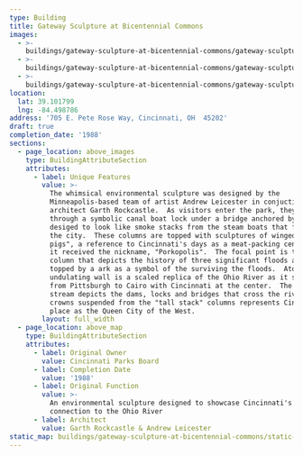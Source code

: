 ```yaml
---
type: Building
title: Gateway Sculpture at Bicentennial Commons
images:
  - >-
    buildings/gateway-sculpture-at-bicentennial-commons/gateway-sculpture-at-bicentennial-commons-0_czbeau
  - >-
    buildings/gateway-sculpture-at-bicentennial-commons/gateway-sculpture-at-bicentennial-commons-1_mxvknm
  - >-
    buildings/gateway-sculpture-at-bicentennial-commons/gateway-sculpture-at-bicentennial-commons-2_oefy4e
location:
  lat: 39.101799
  lng: -84.498786
address: '705 E. Pete Rose Way, Cincinnati, OH  45202'
draft: true
completion_date: '1988'
sections:
  - page_location: above_images
    type: BuildingAttributeSection
    attributes:
      - label: Unique Features
        value: >-
          The whimsical environmental sculpture was designed by the
          Minneapolis-based team of artist Andrew Leicester in conjuction with
          architect Garth Rockcastle.  As visitors enter the park, they pass
          through a symbolic canal boat lock under a bridge anchored by columns
          desiged to look like smoke stacks from the steam boats that frequented
          the city.  These columns are topped with sculptures of winged "flying
          pigs", a reference to Cincinnati's days as a meat-packing center when
          it received the nickname, "Porkopolis".  The focal point is the flood
          column that depicts the history of three significant floods and is
          topped by a ark as a symbol of the surviving the floods.  Atop the
          undulating wall is a scaled replica of the Ohio River as it stretches
          from Pittsburgh to Cairo with Cincinnati at the center.  The fountain
          stream depicts the dams, locks and bridges that cross the river.  The
          crowns suspended from the "tall stack" columns represents Cincinnati's
          place as the Queen City of the West.
        layout: full_width
  - page_location: above_map
    type: BuildingAttributeSection
    attributes:
      - label: Original Owner
        value: Cincinnati Parks Board
      - label: Completion Date
        value: '1988'
      - label: Original Function
        value: >-
          An environmental sculpture designed to showcase Cincinnati's
          connection to the Ohio River
      - label: Architect
        value: Garth Rockcastle & Andrew Leicester
static_map: buildings/gateway-sculpture-at-bicentennial-commons/static-map_b7ghl5
---
```


